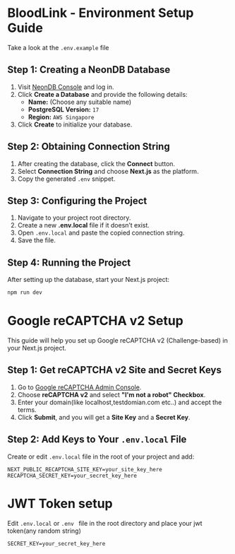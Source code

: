 # BloodLink - Environment Setup Guide

Take a look at the `.env.example` file

## Step 1: Creating a NeonDB Database
1. Visit [NeonDB Console](https://console.neon.tech/app/welcome) and log in.
2. Click **Create a Database** and provide the following details:
   - **Name:** (Choose any suitable name)
   - **PostgreSQL Version:** `17`
   - **Region:** `AWS Singapore`
3. Click **Create** to initialize your database.

## Step 2: Obtaining Connection String
1. After creating the database, click the **Connect** button.
2. Select **Connection String** and choose **Next.js** as the platform.
3. Copy the generated `.env` snippet.

## Step 3: Configuring the Project
1. Navigate to your project root directory.
2. Create a new **.env.local** file if it doesn’t exist.
3. Open `.env.local` and paste the copied connection string.
4. Save the file.

## Step 4: Running the Project
After setting up the database, start your Next.js project:
```sh
npm run dev
```


# Google reCAPTCHA v2 Setup

This guide will help you set up Google reCAPTCHA v2 (Challenge-based) in your Next.js project.

## Step 1: Get reCAPTCHA v2 Site and Secret Keys
1. Go to [Google reCAPTCHA Admin Console](https://www.google.com/recaptcha/admin/create).
2. Choose **reCAPTCHA v2** and select **"I'm not a robot" Checkbox**.
3. Enter your domain(like localhost,testdomian.com etc..) and accept the terms.
4. Click **Submit**, and you will get a **Site Key** and a **Secret Key**.

## Step 2: Add Keys to Your `.env.local` File
Create or edit `.env.local` file in the root of your project and add:

```
NEXT_PUBLIC_RECAPTCHA_SITE_KEY=your_site_key_here
RECAPTCHA_SECRET_KEY=your_secret_key_here
```

# JWT Token setup

Edit `.env.local` or `.env ` file in the root directory
and place your jwt token(any random string)

```
SECRET_KEY=your_secret_key_here
```